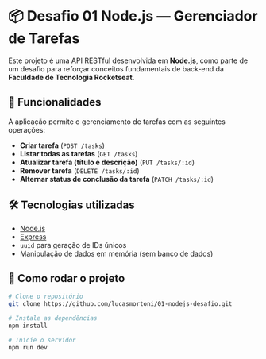 # 📦 Desafio 01 Node.js — Gerenciador de Tarefas

Este projeto é uma API RESTful desenvolvida em **Node.js**, como parte de um desafio para reforçar conceitos fundamentais de back-end da **Faculdade de Tecnologia Rocketseat**.

## 🚀 Funcionalidades

A aplicação permite o gerenciamento de tarefas com as seguintes operações:

- **Criar tarefa** (`POST /tasks`)
- **Listar todas as tarefas** (`GET /tasks`)
- **Atualizar tarefa (título e descrição)** (`PUT /tasks/:id`)
- **Remover tarefa** (`DELETE /tasks/:id`)
- **Alternar status de conclusão da tarefa** (`PATCH /tasks/:id`)

## 🛠 Tecnologias utilizadas

- [Node.js](https://nodejs.org/)
- [Express](https://expressjs.com/)
- `uuid` para geração de IDs únicos
- Manipulação de dados em memória (sem banco de dados)

## 📌 Como rodar o projeto

```bash
# Clone o repositório
git clone https://github.com/lucasmortoni/01-nodejs-desafio.git

# Instale as dependências
npm install

# Inicie o servidor
npm run dev
